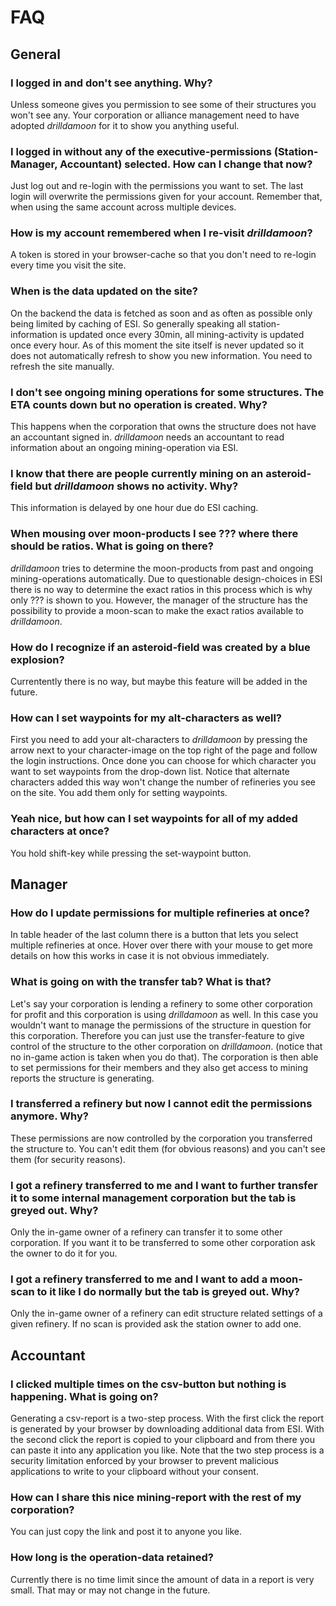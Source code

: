 # FAQ

## General

### I logged in and don't see anything. Why?

Unless someone gives you permission to see some of their structures you won't see any. Your corporation or alliance management need to have adopted _drilldamoon_ for it to show you anything useful.

### I logged in without any of the executive-permissions (Station-Manager, Accountant) selected. How can I change that now?

Just log out and re-login with the permissions you want to set. The last login will overwrite the permissions given for your account. Remember that, when using the same account across multiple devices.

### How is my account remembered when I re-visit _drilldamoon_?

A token is stored in your browser-cache so that you don't need to re-login every time you visit the site.

### When is the data updated on the site?

On the backend the data is fetched as soon and as often as possible only being limited by caching of ESI. So generally speaking all station-information is updated once every 30min, all mining-activity is updated once every hour. As of this moment the site itself is never updated so it does not automatically refresh to show you new information. You need to refresh the site manually.

### I don't see ongoing mining operations for some structures. The ETA counts down but no operation is created. Why?

This happens when the corporation that owns the structure does not have an accountant signed in. _drilldamoon_ needs an accountant to read information about an ongoing mining-operation via ESI.

### I know that there are people currently mining on an asteroid-field but _drilldamoon_ shows no activity. Why?

This information is delayed by one hour due do ESI caching.

### When mousing over moon-products I see ??? where there should be ratios. What is going on there?

_drilldamoon_ tries to determine the moon-products from past and ongoing mining-operations automatically. Due to questionable design-choices in ESI there is no way to determine the exact ratios in this process which is
why only ??? is shown to you. However, the manager of the structure has the possibility to provide a moon-scan to make the exact ratios available to _drilldamoon_.

### How do I recognize if an asteroid-field was created by a blue explosion?

Currentently there is no way, but maybe this feature will be added in the future.

### How can I set waypoints for my alt-characters as well?

First you need to add your alt-characters to _drilldamoon_ by pressing the arrow next to your character-image on the top right of the page and follow the login instructions. Once done you can choose for which character you want to set waypoints from the drop-down list. Notice that alternate characters added this way won't change the number of refineries you see on the site. You add them only for setting waypoints.

### Yeah nice, but how can I set waypoints for all of my added characters at once?

You hold shift-key while pressing the set-waypoint button.

## Manager

### How do I update permissions for multiple refineries at once?

In table header of the last column there is a button that lets you select multiple refineries at once. Hover over there with your mouse to get more details on how this works in case it is not obvious immediately.

### What is going on with the transfer tab? What is that?

Let's say your corporation is lending a refinery to some other corporation for profit and this corporation is using _drilldamoon_ as well. In this case you wouldn't want to manage the permissions of the structure in question for this corporation. Therefore you can just use the transfer-feature to give control of the structure to the other corporation on _drilldamoon_. (notice that no in-game action is taken when you do that). The corporation is then able to set permissions for their members and they also get access to mining reports the structure is generating.

### I transferred a refinery but now I cannot edit the permissions anymore. Why?

These permissions are now controlled by the corporation you transferred the structure to. You can't edit them (for obvious reasons) and you can't see them (for security reasons).

### I got a refinery transferred to me and I want to further transfer it to some internal management corporation but the tab is greyed out. Why?

Only the in-game owner of a refinery can transfer it to some other corporation. If you want it to be transferred to some other corporation ask the owner to do it for you.

### I got a refinery transferred to me and I want to add a moon-scan to it like I do normally but the tab is greyed out. Why?

Only the in-game owner of a refinery can edit structure related settings of a given refinery. If no scan is provided ask the station owner to add one.

## Accountant

### I clicked multiple times on the csv-button but nothing is happening. What is going on?

Generating a csv-report is a two-step process. With the first click the report is generated by your browser by downloading additional data from ESI. With the second click the report is copied to your clipboard and from there
you can paste it into any application you like. Note that the two step process is a security limitation enforced by your browser to prevent malicious applications to write to your clipboard without your consent.

### How can I share this nice mining-report with the rest of my corporation?

You can just copy the link and post it to anyone you like.

### How long is the operation-data retained?

Currently there is no time limit since the amount of data in a report is very small. That may or may not change in the future.
